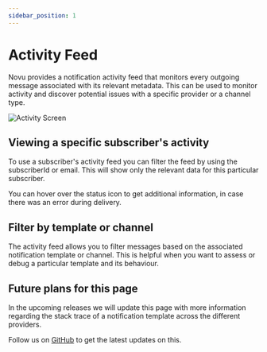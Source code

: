 ```yaml
---
sidebar_position: 1
---
```


# Activity Feed

Novu provides a notification activity feed that monitors every outgoing message associated with its relevant metadata.
This can be used to monitor activity and discover potential issues with a specific provider or a channel type.

![Activity Screen](/img/activity.png)

## Viewing a specific subscriber's activity

To use a subscriber's activity feed you can filter the feed by using the subscriberId or email. This will show only the relevant data for this particular subscriber.

You can hover over the status icon to get additional information, in case there was an error during delivery.

## Filter by template or channel

The activity feed allows you to filter messages based on the associated notification template or channel. This is helpful when you want to assess or debug a particular template and its behaviour.

## Future plans for this page

In the upcoming releases we will update this page with more information regarding the stack trace of a notification template across the different providers.

Follow us on [GitHub](https://github.com/novuhq/novu) to get the latest updates on this.
